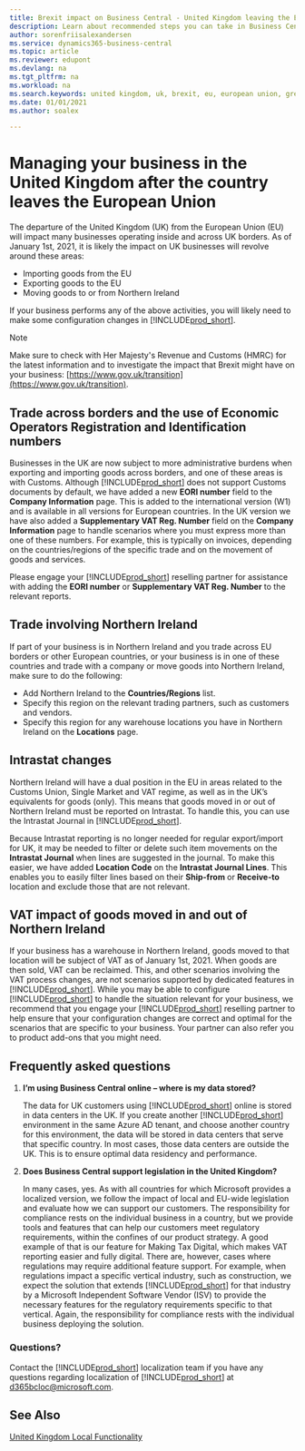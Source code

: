 ```yaml
---
title: Brexit impact on Business Central - United Kingdom leaving the European Union
description: Learn about recommended steps you can take in Business Central to help manage Brexit and impact after United Kingdom is leaving the European Union.
author: sorenfriisalexandersen
ms.service: dynamics365-business-central
ms.topic: article
ms.reviewer: edupont
ms.devlang: na
ms.tgt_pltfrm: na
ms.workload: na
ms.search.keywords: united kingdom, uk, brexit, eu, european union, great britain, northern ireland
ms.date: 01/01/2021
ms.author: soalex

---
```

# Managing your business in the United Kingdom after the country leaves the European Union

The departure of the United Kingdom (UK) from the European Union (EU) will impact many businesses operating inside and across UK borders. As of January 1st, 2021, it is likely the impact on UK businesses will revolve around these areas:

* Importing goods from the EU
* Exporting goods to the EU
* Moving goods to or from Northern Ireland

If your business performs any of the above activities, you will likely need to make some configuration changes in [!INCLUDE[prod_short](../../includes/prod_short.md)].

> [!NOTE]  
>  Make sure to check with Her Majesty's Revenue and Customs (HMRC) for the latest information and to investigate the impact that Brexit might have on your business: [https://www.gov.uk/transition](https://www.gov.uk/transition).  

## Trade across borders and the use of Economic Operators Registration and Identification numbers 
Businesses in the UK are now subject to more administrative burdens when exporting and importing goods across borders, and one of these areas is with Customs. Although [!INCLUDE[prod_short](../../includes/prod_short.md)] does not support Customs documents by default, we have added a new **EORI number** field to the **Company Information** page. This is added to the international version (W1) and is available in all versions for European countries. In the UK version we have also added a **Supplementary VAT Reg. Number** field on the **Company Information** page to handle scenarios where you must express more than one of these numbers. For example, this is typically on invoices, depending on the countries/regions of the specific trade and on the movement of goods and services.

Please engage your [!INCLUDE[prod_short](../../includes/prod_short.md)] reselling partner for assistance with adding the **EORI number** or **Supplementary VAT Reg. Number** to the relevant reports.  

## Trade involving Northern Ireland
If part of your business is in Northern Ireland and you trade across EU borders or other European countries, or your business is in one of these countries and trade with a company or move goods into Northern Ireland, make sure to do the following:

* Add Northern Ireland to the **Countries/Regions** list.
* Specify this region on the relevant trading partners, such as customers and vendors.
* Specify this region for any warehouse locations you have in Northern Ireland on the **Locations** page.  

##  Intrastat changes
Northern Ireland will have a dual position in the EU in areas related to the Customs Union, Single Market and VAT regime, as well as in the UK’s equivalents for goods (only). This means that goods moved in or out of Northern Ireland must be reported on Intrastat. To handle this, you can use the Intrastat Journal in [!INCLUDE[prod_short](../../includes/prod_short.md)]. 

Because Intrastat reporting is no longer needed for regular export/import for UK, it may be needed to filter or delete such item movements on the **Intrastat Journal** when lines are suggested in the journal. To make this easier, we have added **Location Code** on the **Intrastat Journal Lines**. This enables you to easily filter lines based on their **Ship-from** or **Receive-to** location and exclude those that are not relevant. 

## VAT impact of goods moved in and out of Northern Ireland
If your business has a warehouse in Northern Ireland, goods moved to that location will be subject of VAT as of January 1st, 2021. When goods are then sold, VAT can be reclaimed. This, and other scenarios involving the VAT process changes, are not scenarios supported by dedicated features in [!INCLUDE[prod_short](../../includes/prod_short.md)]. While you may be able to configure [!INCLUDE[prod_short](../../includes/prod_short.md)] to handle the situation relevant for your business, we recommend that you engage your [!INCLUDE[prod_short](../../includes/prod_short.md)] reselling partner to help ensure that your configuration changes are correct and optimal for the scenarios that are specific to your business. Your partner can also refer you to product add-ons that you might need. 

## Frequently asked questions

1. **I’m using Business Central online – where is my data stored?**

    The data for UK customers using [!INCLUDE[prod_short](../../includes/prod_short.md)] online is stored in data centers in the UK. If you create another [!INCLUDE[prod_short](../../includes/prod_short.md)] environment in the same Azure AD tenant, and choose another country for this environment, the data will be stored in data centers that serve that specific country. In most cases, those data centers are outside the UK. This is to ensure optimal data residency and performance.

2. **Does Business Central support legislation in the United Kingdom?**

    In many cases, yes. As with all countries for which Microsoft provides a localized version, we follow the impact of local and EU-wide legislation and evaluate how we can support our customers. The responsibility for compliance rests on the individual business in a country, but we provide tools and features that can help our customers meet regulatory requirements, within the confines of our product strategy. A good example of that is our feature for Making Tax Digital, which makes VAT reporting easier and fully digital. There are, however, cases where regulations may require additional feature support. For example, when regulations impact a specific vertical industry, such as construction, we expect the solution that extends [!INCLUDE[prod_short](../../includes/prod_short.md)] for that industry by a Microsoft Independent Software Vendor (ISV) to provide the necessary features for the regulatory requirements specific to that vertical. Again, the responsibility for compliance rests with the individual business deploying the solution.

### Questions?

Contact the [!INCLUDE[prod_short](../../includes/prod_short.md)] localization team if you have any questions regarding localization of [!INCLUDE[prod_short](../../includes/prod_short.md)] at d365bcloc@microsoft.com.

## See Also

[United Kingdom Local Functionality](united-kingdom-local-functionality.md)  
